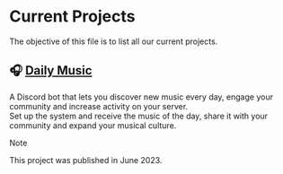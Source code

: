 # Current Projects
The objective of this file is to list all our current projects.

## 🎧 [Daily Music](https://discord.com/application-directory/1115972980984516719)
A Discord bot that lets you discover new music every day, engage your community and increase activity on your server.                                                                                                    
Set up the system and receive the music of the day, share it with your community and expand your musical culture.

> [!NOTE]  
> This project was published in June 2023.
